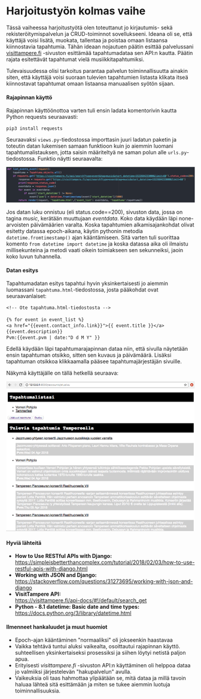 # Harjoitustyön kolmas vaihe

Tässä vaiheessa harjoitustyötä olen toteuttanut jo kirjautumis- sekä rekisteröitymispalvelun ja CRUD-toiminnot sovellukseeni. Ideana oli se, että käyttäjä voisi lisätä, muokata, tallentaa ja poistaa omaan listaansa kiinnostavia tapahtumia. Tähän ideaan nojautuen päätin esittää palvelussani [visittampere.fi](https://visittampere.fi/) -sivuston esittämää tapahtumadataa sen API:n kautta. Päätin rajata esitettävät tapahtumat vielä musiikkitapahtumiksi.

Tulevaisuudessa olisi tarkoitus parantaa palvelun toiminnallisuutta ainakin siten, että käyttäjä voisi suoraan tulevien tapahtumien listasta klikata itseä kiinnostavat tapahtumat omaan listaansa manuaalisen syötön sijaan.

#### Rajapinnan käyttö

Rajapinnan käyttöönottoa varten tuli ensin ladata komentorivin kautta Python requests seuraavasti:
```
pip3 install requests
```
Seuraavaksi `views.py`-tiedostossa importtasin juuri ladatun paketin ja toteutin datan lukemisen samaan funktioon kuin jo aiemmin luomani tapahtumalistauksen, jotta saisin määriteltyä ne saman polun alle `urls.py`-tiedostossa. Funktio näytti seuraavalta:

![alt text](list_events_event.png "Logo Title Text 1")


Jos datan luku onnistuu (eli status.code==200), sivuston data, jossa on tagina *music*, kerätään muuttujaan *eventdata*. Koko data käydään läpi none-arvoisten päivämäärien varalta. Koska tapahtumien alkamisajankohdat olivat esitetty datassa epoch-aikana, käytin pythonin metodia `datetime.fromtimestamp()` ajan kääntämiseen. Sitä varten tuli suorittaa komento `from datetime import datetime` ja koska datassa aika oli ilmaistu millisekunteina ja metodi vaati oikein toimiakseen sen sekunneiksi, jaoin koko luvun tuhannella.

#### Datan esitys

Tapahtumadatan esitys tapahtui hyvin yksinkertaisesti jo aiemmin luomassani `tapahtuma.html`-tiedostossa, josta pääkohdat ovat seuraavanlaiset:

```
<!-- Ote tapahtuma.html-tiedostosta -->

{% for event in event_list %}
<a href="{{event.contact_info.link}}">{{ event.title }}</a>
{{event.description}}
Pvm:{{event.pvm | date:"D d M Y" }}
```
Edellä käydään läpi tapahtumarajapinnan dataa niin, että sivulla näytetään ensin tapahtuman otsikko, sitten sen kuvaus ja päivämäärä. Lisäksi tapahtuman otsikkoa klikkaamalla pääsee tapahtumajärjestäjän sivuille.

Näkymä käyttäjälle on tällä hetkellä seuraava:

![alt text](nakyma.png "Logo Title Text 1")

#### Hyviä lähteitä
+ **How to Use RESTful APIs with Django:**<br>
https://simpleisbetterthancomplex.com/tutorial/2018/02/03/how-to-use-restful-apis-with-django.html </br>
+ **Working with JSON and Django:**<br>
https://stackoverflow.com/questions/31273695/working-with-json-and-django </br>
+ **VisitTampere API:**<br>
https://visittampere.fi/api-docs/#!/default/search_get </br>
+ **Python - 8.1 datetime: Basic date and time types:**
https://docs.python.org/3/library/datetime.html


#### Ilmenneet hankaluudet ja muut huomiot
+ Epoch-ajan kääntäminen "normaaliksi" oli jokseenkin haastavaa
+ Vaikka tehtävä tuntui aluksi vaikealta, osoittautui rajapinnan käyttö. suhteellisen yksinkertaiseksi prosessiksi ja siihen löytyi netistä paljon apua.
+ Erityisesti *visittampere.fi* -sivuston API:n käyttäminen oli helppoa dataa jo valmiiksi järjestelevän "hakupalvelun" avulla.
+ Vaikeuksia oli taas hahmottaa ylipäätään se, mitä dataa ja millä tavoin haluaa lähteä sitä esittämään ja miten se tukee aiemmin luotuja toiminnallisuuksia.
